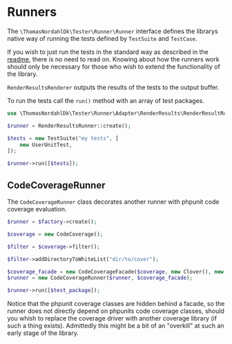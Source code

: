 Runners
=======
The `\ThomasNordahlDk\Tester\Runner\Runner` interface defines
the librarys native way of running the tests defined by
`TestSuite` and `TestCase`.

If you wish to just run the tests in the standard way as described in the 
[readme](../README.md), there is no need to read on. Knowing about how
 the runners work should only be necessary for those who wish to extend
the functionality of the library.

`RenderResultsRenderer` outputs the results of the tests to the 
output buffer.

To run the tests call the `run()` method with an array of test
packages.

```php
use \ThomasNordahlDk\Tester\Runner\Adapter\RenderResults\RenderResultRunner;

$runner = RenderResultsRunner::create();

$tests = new TestSuite("my tests", [
    new UserUnitTest,
]);

$runner->run([$tests]);

```

## CodeCoverageRunner
The `CodeCoverageRunner` class decorates another runner with phpunit code coverage evaluation.

```php
$runner = $factory->create();

$coverage = new CodeCoverage();

$filter = $coverage->filter();

$filter->addDirectoryToWhiteList("dir/to/cover");

$coverage_facade = new CodeCoverageFacade($coverage, new Clover(), new Facade());
$runner = new CodeCoverageRunner($runner, $coverage_facade);

$runner->run([$test_package]);
```

Notice that the phpunit coverage classes are hidden behind a facade, so the runner does not
directly depend on phpunits code coverage classes, should you whish to replace the coverage
driver with another coverage library (if such a thing exists). 
Admittedly this might be a bit of an "overkill" at such an early stage of the library.